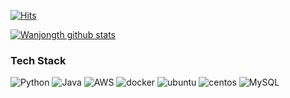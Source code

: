  [![Hits](https://hits.seeyoufarm.com/api/count/incr/badge.svg?url=https%3A%2F%2Fgithub.com%2Fwanjongth%2Fhit-counter&count_bg=%2351505D&title_bg=%23806868&icon=&icon_color=%23E7E7E7&title=hits&edge_flat=false)](https://hits.seeyoufarm.com)

  [![Wanjongth github stats](https://github-readme-stats.vercel.app/api?username=wanjongth)](https://github.com/wanjongth/github-readme-stats)
 
### Tech Stack
 <p>
  <img alt="Python" src ="https://img.shields.io/badge/Python-3776AB.svg?&style=flat-square&logo=Python&logoColor=white"/>
  <img alt="Java" src ="https://img.shields.io/badge/Java-007396.svg?&style=flat-square&logo=Java&logoColor=white"/>
  <img alt="AWS" src ="https://img.shields.io/badge/AWS-232F3E.svg?&style=flat-square&logo=Amazon%20AWS&logoColor=white"/>
  <img alt="docker" src ="https://img.shields.io/badge/Docker-2496ED.svg?&style=flat-square&logo=Docker&logoColor=white"/>
  <img alt="ubuntu" src ="https://img.shields.io/badge/Ubuntu-E95420.svg?&style=flat-square&logo=Ubuntu&logoColor=white"/>
  <img alt="centos" src ="https://img.shields.io/badge/CentOS-262577.svg?&style=flat-square&logo=CentOS&logoColor=white"/>
  <img alt="MySQL" src ="https://img.shields.io/badge/MySQL-4479A1.svg?&style=flat-square&logo=MySQL&logoColor=white"/>
</p>
